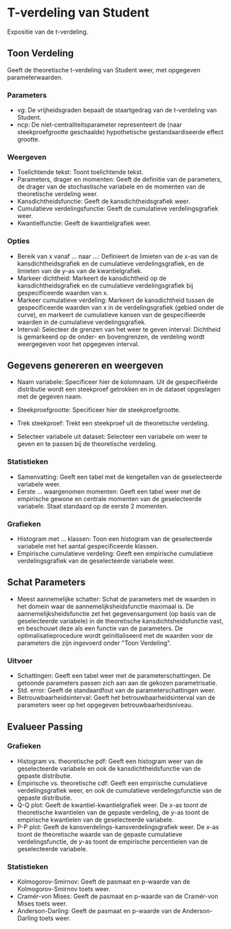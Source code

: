 T-verdeling van Student
==========================

Expositie van de t-verdeling.

## Toon Verdeling
Geeft de theoretische t-verdeling van Student weer, met opgegeven parameterwaarden.

### Parameters
- vg: De vrijheidsgraden bepaalt de staartgedrag van de t-verdeling van Student.
- ncp: De niet-centraliteitsparameter representeert de (naar steekproefgrootte geschaalde) hypothetische gestandaardiseerde effect grootte.

### Weergeven
- Toelichtende tekst: Toont toelichtende tekst.
- Parameters, drager en momenten: Geeft de definitie van de parameters, de drager van de stochastische variabele en de momenten van de theoretische verdeling weer.
- Kansdichtheidsfunctie: Geeft de kansdichtheidsgrafiek weer.
- Cumulatieve verdelingsfunctie: Geeft de cumulatieve verdelingsgrafiek weer.
- Kwantielfunctie: Geeft de kwantielgrafiek weer.

### Opties
- Bereik van x vanaf ... naar ...: Definieert de limieten van de *x*-as van de kansdichtheidsgrafiek en de cumulatieve verdelingsgrafiek, en de limieten van de *y*-as van de kwantielgrafiek.
- Markeer dichtheid: Markeert de kansdichtheid op de kansdichtheidsgrafiek en de cumulatieve verdelingsgrafiek bij gespecificeerde waarden van x.
- Markeer cumulatieve verdeling: Markeert de kansdichtheid tussen de gespecificeerde waarden van x in de verdelingsgrafiek (gebied onder de curve), en markeert de cumulatieve kansen van de gespecifieerde waarden in de cumulatieve verdelingsgrafiek.
- Interval: Selecteer de grenzen van het weer te geven interval: Dichtheid is gemarkeerd op de onder- en bovengrenzen, de verdeling wordt weergegeven voor het opgegeven interval.

## Gegevens genereren en weergeven
- Naam variabele: Specificeer hier de kolomnaam. Uit de gespecifieërde distributie wordt een steekproef getrokken en in de dataset opgeslagen met de gegeven naam.
- Steekproefgrootte: Specificeer hier de steekproefgrootte.
- Trek steekproef: Trekt een steekproef uit de theoretische verdeling.

- Selecteer variabele uit dataset: Selecteer een variabele om weer te geven en te passen bij de theoretische verdeling.

### Statistieken
- Samenvatting: Geeft een tabel met de kengetallen van de geselecteerde variabele weer.
- Eerste ... waargenomen momenten: Geeft een tabel weer met de empirische gewone en centrale momenten van de geselecteerde variabele. Staat standaard op de eerste 2 momenten.

### Grafieken
- Histogram met ... klassen: Toon een histogram van de geselecteerde variabele met het aantal gespecificeerde klassen.
- Empirische cumulatieve verdeling: Geeft een empirische cumulatieve verdelingsgrafiek van de geselecteerde variabele weer.

## Schat Parameters
- Meest aannemelijke schatter: Schat de parameters met de waarden in het domein waar de aannemelijksheidsfunctie maximaal is. De aannemelijksheidsfunctie zet het gegevensargument (op basis van de geselecteerde variabele) in de theoretische kansdichtsheidsfunctie vast, en beschouwt deze als een functie van de parameters. De optimalisatieprocedure wordt geïnitialiseerd met de waarden voor de parameters die zijn ingevoerd onder "Toon Verdeling".

### Uitvoer
- Schattingen: Geeft een tabel weer met de parameterschattingen. De getoonde parameters passen zich aan aan de gekozen parametrisatie.
- Std. error: Geeft de standaardfout van de parameterschattingen weer.
- Betrouwbaarheidsinterval: Geeft het betrouwbaarheidsinterval van de parameters weer op het opgegeven betrouwbaarheidsniveau.

## Evalueer Passing

### Grafieken
- Histogram vs. theoretische pdf: Geeft een histogram weer van de geselecteerde variabele en ook de kansdichtheidsfunctie van de gepaste distributie.
- Empirische vs. theoretische cdf: Geeft een empirische cumulatieve verdelingsgrafiek weer, en ook de cumulatieve verdelingsfunctie van de gepaste distributie.
- Q-Q plot: Geeft de kwantiel-kwantielgrafiek weer. De *x*-as toont de theoretische kwantielen van de gepaste verdeling, de *y*-as toont de empirische kwantielen van de geselecteerde variabele.
- P-P plot: Geeft de kansverdelings-kansverdelingsgrafiek weer. De *x*-as toont de theoretische waarde van de gepaste cumulatieve verdelingsfunctie, de *y*-as toont de empirische percentielen van de geselecteerde variabele.

### Statistieken
- Kolmogorov-Smirnov: Geeft de pasmaat en p-waarde van de Kolmogorov-Smirnov toets weer.
- Cramér-von Mises: Geeft de pasmaat en p-waarde van de Cramér-von Mises toets weer.
- Anderson-Darling: Geeft de pasmaat en p-waarde van de Anderson-Darling toets weer.
